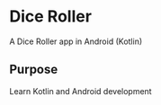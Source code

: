 # Dice Roller

A Dice Roller app in Android (Kotlin)

## Purpose

Learn Kotlin and Android development
